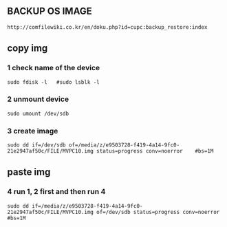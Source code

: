 ## BACKUP OS IMAGE
    http://comfilewiki.co.kr/en/doku.php?id=cupc:backup_restore:index

## copy img
### 1 check name of the device
    sudo fdisk -l   #sudo lsblk -l
    
### 2 unmount device
    sudo umount /dev/sdb
    
### 3 create image
    sudo dd if=/dev/sdb of=/media/z/e9503728-f419-4a14-9fc0-21e2947af50c/FILE/MVPC10.img status=progress conv=noerror    #bs=1M
    
## paste img
### 4 run 1, 2 first and then run 4
    sudo dd if=/media/z/e9503728-f419-4a14-9fc0-21e2947af50c/FILE/MVPC10.img of=/dev/sdb status=progress conv=noerror    #bs=1M
    
